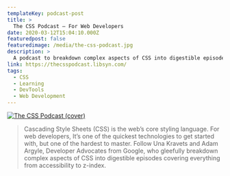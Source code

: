 ```yaml
---
templateKey: podcast-post
title: >
  The CSS Podcast — For Web Developers
date: 2020-03-12T15:04:10.000Z
featuredpost: false
featuredimage: /media/the-css-podcast.jpg
description: >
  A podcast to breakdown complex aspects of CSS into digestible episodes, covering everything from accessibility to z-index.
link: https://thecsspodcast.libsyn.com/
tags:
  - CSS
  - Learning
  - DevTools
  - Web Development
---
```


[![The CSS Podcast (cover)](/media/the-css-podcast.jpg)](https://thecsspodcast.libsyn.com/ "Go to The CSS Podcast's website")

> Cascading Style Sheets (CSS) is the web’s core styling language. For web developers, It’s one of the quickest technologies to get started with, but one of the hardest to master. Follow Una Kravets and Adam Argyle, Developer Advocates from Google, who gleefully breakdown complex aspects of CSS into digestible episodes covering everything from accessibility to z-index.
